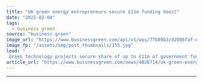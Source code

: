 ```yaml
---
title: "UK green energy entrepreneurs secure £11m funding boost"
date: "2021-02-04"
tags: 
  - business green
source: "business green"
image_url: "https://www.businessgreen.com/api/v1/wps/77b89b3/d2086faf-e407-41c3-830a-ceaf205e3329/2/Axis-Energy-Projects-EEF-grant-funded-model-testing-at-the-University-of-Edinburgh-s-FloWave-tank-185x114.jpg"
image_fp: "/assets/img/post_thumbnails/155.jpg"
lead: "
 Green technology projects secure share of up to £11m of government funding to support development of their innovations ..."
article_url: "https://www.businessgreen.com/news/4026714/uk-green-energy-entrepreneurs-secure-gbp11m-funding-boost"
---
```


---
